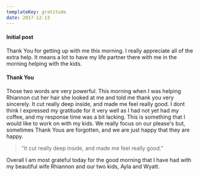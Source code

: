 ```yaml
---
templateKey: gratitude
date: 2017-12-13
---
```


#### Initial post

Thank You for getting up with me this morning. I really appreciate all of the
extra help. It means a lot to have my life partner there with me in the morning
helping with the kids.

#### Thank You

Those two words are very powerful. This morning when I was helping Rhiannon cut
her hair she looked at me and told me thank you very sincerely. It cut really
deep inside, and made me feel really good. I dont think I expressed my
gratitude for it very well as I had not yet had my coffee, and my response time
was a bit lacking. This is something that I would like to work on with my kids.
We really focus on our please's but, sometimes Thank Yous are forgotten, and we
are just happy that they are happy.

> "It cut really deep inside, and made me feel really good."

Overall I am most grateful today for the good morning that I have had with my
beautiful wife Rhiannon and our two kids, Ayla and Wyatt.
